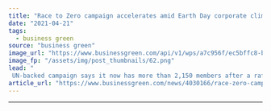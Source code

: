 ```yaml
---
title: "Race to Zero campaign accelerates amid Earth Day corporate climate pledge bonanza"
date: "2021-04-21"
tags: 
  - business green
source: "business green"
image_url: "https://www.businessgreen.com/api/v1/wps/a7c956f/ec5bffc8-b5a9-45e1-9f48-5644fd45c239/5/Wind-turbines-992820568-185x114.png"
image_fp: "/assets/img/post_thumbnails/62.png"
lead: "
 UN-backed campaign says it now has more than 2,150 members after a raft of major technology, automotive, and retail firms bolster their climate pledges and sign up to the scheme. ..."
article_url: "https://www.businessgreen.com/news/4030166/race-zero-campaign-accelerates-amid-earth-day-corporate-climate-pledge-bonanza"
---
```


---
